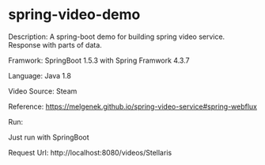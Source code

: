 # spring-video-demo

Description: A spring-boot demo for building spring video service. Response with parts of data.

Framwork: SpringBoot 1.5.3 with Spring Framwork 4.3.7

Language: Java 1.8

Video Source: Steam

Reference: https://melgenek.github.io/spring-video-service#spring-webflux

Run:

Just run with SpringBoot

Request Url: http://localhost:8080/videos/Stellaris
